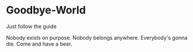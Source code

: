 # Goodbye-World
Just follow the guide

Nobody exists on purpose.
Nobody belongs anywhere.
Everybody's gonna die.
Come and have a beer.
